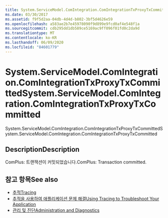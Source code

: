 ```yaml
---
title: System.ServiceModel.ComIntegration.ComIntegrationTxProxyTxCommitted
ms.date: 03/30/2017
ms.assetid: f9f5d2aa-04db-4d4d-b802-3bf5d4626e59
ms.openlocfilehash: a583ae2b7e45978090f9d899e9fcd0af4e548f1a
ms.sourcegitcommit: cdb295dd1db589ce5169ac9ff096f01fd0c2da9d
ms.translationtype: MT
ms.contentlocale: ko-KR
ms.lasthandoff: 06/09/2020
ms.locfileid: "84601779"
---
```

# <a name="systemservicemodelcomintegrationcomintegrationtxproxytxcommitted"></a><span data-ttu-id="798be-102">System.ServiceModel.ComIntegration.ComIntegrationTxProxyTxCommitted</span><span class="sxs-lookup"><span data-stu-id="798be-102">System.ServiceModel.ComIntegration.ComIntegrationTxProxyTxCommitted</span></span>
<span data-ttu-id="798be-103">System.ServiceModel.ComIntegration.ComIntegrationTxProxyTxCommitted</span><span class="sxs-lookup"><span data-stu-id="798be-103">System.ServiceModel.ComIntegration.ComIntegrationTxProxyTxCommitted</span></span>  
  
## <a name="description"></a><span data-ttu-id="798be-104">Description</span><span class="sxs-lookup"><span data-stu-id="798be-104">Description</span></span>  
 <span data-ttu-id="798be-105">ComPlus: 트랜잭션이 커밋되었습니다.</span><span class="sxs-lookup"><span data-stu-id="798be-105">ComPlus: Transaction committed.</span></span>  
  
## <a name="see-also"></a><span data-ttu-id="798be-106">참고 항목</span><span class="sxs-lookup"><span data-stu-id="798be-106">See also</span></span>

- [<span data-ttu-id="798be-107">추적</span><span class="sxs-lookup"><span data-stu-id="798be-107">Tracing</span></span>](index.md)
- [<span data-ttu-id="798be-108">추적을 사용하여 애플리케이션 문제 해결</span><span class="sxs-lookup"><span data-stu-id="798be-108">Using Tracing to Troubleshoot Your Application</span></span>](using-tracing-to-troubleshoot-your-application.md)
- [<span data-ttu-id="798be-109">관리 및 진단</span><span class="sxs-lookup"><span data-stu-id="798be-109">Administration and Diagnostics</span></span>](../index.md)
